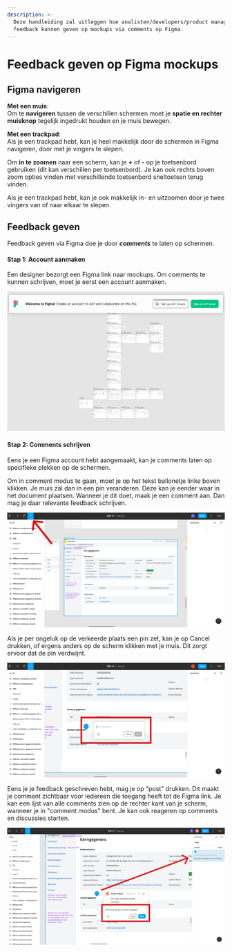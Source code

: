 ```yaml
---
description: >-
  Deze handleiding zal uitleggen hoe analisten/developers/product managers/...
  feedback kunnen geven op mockups via comments op Figma.
---
```


# Feedback geven op Figma mockups

## Figma navigeren

**Met een muis**:   
Om te **navigeren** tussen de verschillen schermen moet je **spatie en rechter muisknop** tegelijk ingedrukt houden en je muis bewegen. 

**Met een trackpad**:   
Als je een trackpad hebt, kan je heel makkelijk door de schermen in Figma navigeren, door met je vingers te slepen.

Om **in te zoomen** naar een scherm, kan je **+** of **-** op je toetsenbord gebruiken \(dit kan verschillen per toetsenbord\). Je kan ook rechts boven zoom opties vinden met verschillende toetsenbord sneltoetsen terug vinden. 

Als je een trackpad hebt, kan je ook makkelijk in- en uitzoomen door je twee vingers van of naar elkaar te slepen.

## Feedback geven

Feedback geven via Figma doe je door _**comments**_  te laten op schermen. 

#### Stap 1: Account aanmaken

Een designer bezorgt een Figma link naar mockups. Om comments te kunnen schrijven, moet je eerst een account aanmaken.

![Maak een account aan.](../../.gitbook/assets/image.png)

#### Stap 2: Comments schrijven

Eens je een Figma account hebt aangemaakt, kan je comments laten op specifieke plekken op de schermen.

Om in comment modus te gaan, moet je op het tekst ballonetje linke boven klikken. Je muis zal dan in een pin veranderen. Deze kan je eender waar in het document plaatsen. Wanneer je dit doet, maak je een comment aan. Dan mag je daar relevante feedback schrijven. 

![Kies de comments modus in het menu links boven.](../../.gitbook/assets/group-1.png)

Als je per ongeluk op de verkeerde plaats een pin zet, kan je op Cancel drukken, of ergens anders op de scherm klikken met je muis. Dit zorgt ervoor dat de pin verdwijnt.

![Schrijf hier je feedback.](../../.gitbook/assets/group-2.png)

Eens je je feedback geschreven hebt, mag je op "post" drukken. Dit maakt je comment zichtbaar voor iedereen die toegang heeft tot de Figma link. Je kan een lijst van alle comments zien op de rechter kant van je scherm, wanneer je in "comment modus" bent. Je kan ook reageren op comments en discussies starten.

![Je kan reageren op een comment om extra feedback te geven over hetzelfde element.](../../.gitbook/assets/group-3.png)

